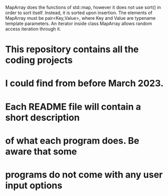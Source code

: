 MapArray does the functions of std::map, however it does not use sort() in order to sort itself.
Instead, it is sorted upon insertion. The elements of MapArray must be pair<Key,Value>, where Key and Value are typename template parameters.
An iterator inside class MapArray allows random access iteration through it.




# This repository contains all the coding projects
# I could find from before March 2023.
#
# Each README file will contain a short description
# of what each program does. Be aware that some 
# programs do not come with any user input options
